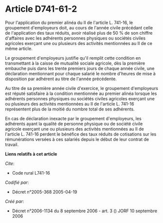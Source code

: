 # Article D741-61-2

Pour l'application du premier alinéa du II de l'article L. 741-16, le groupement d'employeurs doit, au cours de l'année
civile précédant celle de l'application des taux réduits, avoir réalisé plus de 50 % de son chiffre d'affaires avec les
adhérents personnes physiques ou sociétés civiles agricoles exerçant une ou plusieurs des activités mentionnées au II de ce
même article.

Le groupement d'employeurs justifie qu'il remplit cette condition en transmettant à la caisse de mutualité sociale agricole,
dès la première embauche puis dans les trente premiers jours de chaque année civile, une déclaration mentionnant pour chaque
salarié le nombre d'heures de mise à disposition par adhérent au titre de l'année précédente.

Au titre de sa première année civile d'exercice, le groupement d'employeurs est réputé satisfaire à la condition mentionnée
au premier alinéa lorsque les adhérents personnes physiques ou sociétés civiles agricoles exerçant une ou plusieurs des
activités mentionnées au II de l'article L. 741-16 représentent plus de la moitié du nombre total de ses adhérents.

En cas de déclaration inexacte par le groupement d'employeurs, les adhérents ayant la qualité de personne physique ou de
société civile agricole exerçant une ou plusieurs des activités mentionnées au II de l'article L. 741-16 perdent le bénéfice
des taux réduits de cotisations sur les rémunérations versées à ces salariés depuis le début de leur contrat de travail.

**Liens relatifs à cet article**

_Cite_:

  - Code rural L741-16

_Codifié par_:

  - Décret n°2005-368 2005-04-19

_Créé par_:

  - Décret n°2006-1134 du 8 septembre 2006 - art. 3 () JORF 10 septembre 2006
